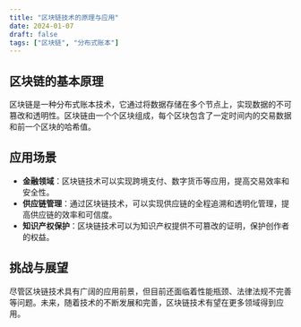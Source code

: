 ```yaml
---
title: "区块链技术的原理与应用"
date: 2024-01-07
draft: false
tags: ["区块链", "分布式账本"]
---
```


## 区块链的基本原理
区块链是一种分布式账本技术，它通过将数据存储在多个节点上，实现数据的不可篡改和透明性。区块链由一个个区块组成，每个区块包含了一定时间内的交易数据和前一个区块的哈希值。

## 应用场景
- **金融领域**：区块链技术可以实现跨境支付、数字货币等应用，提高交易效率和安全性。
- **供应链管理**：通过区块链技术，可以实现供应链的全程追溯和透明化管理，提高供应链的效率和可信度。
- **知识产权保护**：区块链技术可以为知识产权提供不可篡改的证明，保护创作者的权益。

## 挑战与展望
尽管区块链技术具有广阔的应用前景，但目前还面临着性能瓶颈、法律法规不完善等问题。未来，随着技术的不断发展和完善，区块链技术有望在更多领域得到应用。